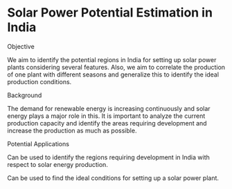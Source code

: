 # Solar Power Potential Estimation in India
 

Objective

We aim to identify the potential regions in India for setting up solar power plants considering several features. Also, we aim to correlate the production of one plant with different seasons and generalize this to identify the ideal production conditions.

 

Background

The demand for renewable energy is increasing continuously and solar energy plays a major role in this. It is important to analyze the current production capacity and identify the areas requiring development and increase the production as much as possible. 

 

Potential Applications

Can be used to identify the regions requiring development in India with respect to solar energy production.

Can be used to find the ideal conditions for setting up a solar power plant.
